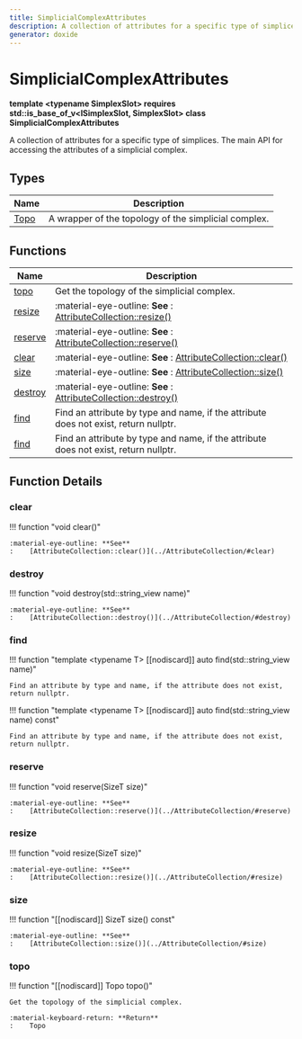 ```yaml
---
title: SimplicialComplexAttributes
description: A collection of attributes for a specific type of simplices. The main API for accessing the attributes of a simplicial complex. 
generator: doxide
---
```



# SimplicialComplexAttributes

**template &lt;typename SimplexSlot&gt; requires std::is_base_of_v&lt;ISimplexSlot, SimplexSlot&gt; class SimplicialComplexAttributes**



A collection of attributes for a specific type of simplices. The main API for accessing the attributes of a simplicial complex.
 




## Types

| Name | Description |
| ---- | ----------- |
| [Topo](Topo/index.md) | A wrapper of the topology of the simplicial complex.  |

## Functions

| Name | Description |
| ---- | ----------- |
| [topo](#topo) | Get the topology of the simplicial complex. |
| [resize](#resize) |  :material-eye-outline: **See** :    [AttributeCollection::resize()](../AttributeCollection/#resize)  |
| [reserve](#reserve) |  :material-eye-outline: **See** :    [AttributeCollection::reserve()](../AttributeCollection/#reserve)  |
| [clear](#clear) |  :material-eye-outline: **See** :    [AttributeCollection::clear()](../AttributeCollection/#clear)  |
| [size](#size) |  :material-eye-outline: **See** :    [AttributeCollection::size()](../AttributeCollection/#size)  |
| [destroy](#destroy) |  :material-eye-outline: **See** :    [AttributeCollection::destroy()](../AttributeCollection/#destroy)  |
| [find](#find) | Find an attribute by type and name, if the attribute does not exist, return nullptr.  |
| [find](#find) | Find an attribute by type and name, if the attribute does not exist, return nullptr.  |

## Function Details

### clear<a name="clear"></a>
!!! function "void clear()"

    
    
    :material-eye-outline: **See**
    :    [AttributeCollection::clear()](../AttributeCollection/#clear)
    
    

### destroy<a name="destroy"></a>
!!! function "void destroy(std::string_view name)"

    
    
    :material-eye-outline: **See**
    :    [AttributeCollection::destroy()](../AttributeCollection/#destroy)
    
    

### find<a name="find"></a>
!!! function "template &lt;typename T&gt; [[nodiscard]] auto find(std::string_view name)"

    
    
    Find an attribute by type and name, if the attribute does not exist, return nullptr.
         
    
    
    

!!! function "template &lt;typename T&gt; [[nodiscard]] auto find(std::string_view name) const"

    
    
    Find an attribute by type and name, if the attribute does not exist, return nullptr.
        
    
    
    

### reserve<a name="reserve"></a>
!!! function "void reserve(SizeT size)"

    
    
    :material-eye-outline: **See**
    :    [AttributeCollection::reserve()](../AttributeCollection/#reserve)
    
    

### resize<a name="resize"></a>
!!! function "void resize(SizeT size)"

    
    
    :material-eye-outline: **See**
    :    [AttributeCollection::resize()](../AttributeCollection/#resize)
    
    

### size<a name="size"></a>
!!! function "[[nodiscard]] SizeT size() const"

    
    
    :material-eye-outline: **See**
    :    [AttributeCollection::size()](../AttributeCollection/#size)
    
    

### topo<a name="topo"></a>
!!! function "[[nodiscard]] Topo topo()"

    
    
    Get the topology of the simplicial complex.
    
    :material-keyboard-return: **Return**
    :    Topo
    
    

